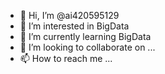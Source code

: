 - 👋 Hi, I’m @ai420595129
- 👀 I’m interested in BigData
- 🌱 I’m currently learning BigData
- 💞️ I’m looking to collaborate on ...
- 📫 How to reach me ...

<!---
ai420595129/ai420595129 is a ✨ special ✨ repository because its `README.md` (this file) appears on your GitHub profile.
You can click the Preview link to take a look at your changes.
--->
